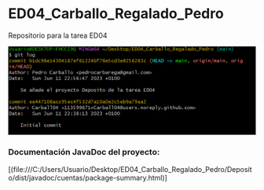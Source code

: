 # ED04_Carballo_Regalado_Pedro
Repositorio para la tarea ED04

![](https://github.com/Carball04/ED04_Carballo_Regalado_Pedro/blob/main/img/Captura%20git%20log.PNG)

### Documentación JavaDoc del proyecto:

[(file:///C:/Users/Usuario/Desktop/ED04_Carballo_Regalado_Pedro/Deposito/dist/javadoc/cuentas/package-summary.html)]
